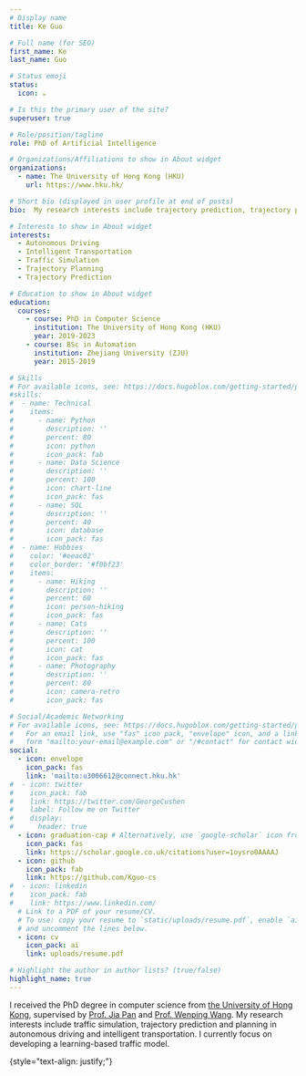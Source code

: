 ```yaml
---
# Display name
title: Ke Guo

# Full name (for SEO)
first_name: Ke
last_name: Guo

# Status emoji
status:
  icon: ☕️

# Is this the primary user of the site?
superuser: true

# Role/position/tagline
role: PhD of Artificial Intelligence

# Organizations/Affiliations to show in About widget
organizations:
  - name: The University of Hong Kong (HKU)
    url: https://www.hku.hk/

# Short bio (displayed in user profile at end of posts)
bio:  My research interests include trajectory prediction, trajectory planning and traffic simulation in autonomous driving and intelligent transportation. 

# Interests to show in About widget
interests:
  - Autonomous Driving
  - Intelligent Transportation
  - Traffic Simulation
  - Trajectory Planning
  - Trajectory Prediction

# Education to show in About widget
education:
  courses:
    - course: PhD in Computer Science
      institution: The University of Hong Kong (HKU)
      year: 2019-2023
    - course: BSc in Automation
      institution: Zhejiang University (ZJU)
      year: 2015-2019

# Skills
# For available icons, see: https://docs.hugoblox.com/getting-started/page-builder/#icons
#skills:
#  - name: Technical
#    items:
#      - name: Python
#        description: ''
#        percent: 80
#        icon: python
#        icon_pack: fab
#      - name: Data Science
#        description: ''
#        percent: 100
#        icon: chart-line
#        icon_pack: fas
#      - name: SQL
#        description: ''
#        percent: 40
#        icon: database
#        icon_pack: fas
#  - name: Hobbies
#    color: '#eeac02'
#    color_border: '#f0bf23'
#    items:
#      - name: Hiking
#        description: ''
#        percent: 60
#        icon: person-hiking
#        icon_pack: fas
#      - name: Cats
#        description: ''
#        percent: 100
#        icon: cat
#        icon_pack: fas
#      - name: Photography
#        description: ''
#        percent: 80
#        icon: camera-retro
#        icon_pack: fas

# Social/Academic Networking
# For available icons, see: https://docs.hugoblox.com/getting-started/page-builder/#icons
#   For an email link, use "fas" icon pack, "envelope" icon, and a link in the
#   form "mailto:your-email@example.com" or "/#contact" for contact widget.
social:
  - icon: envelope
    icon_pack: fas
    link: 'mailto:u3006612@connect.hku.hk'
#  - icon: twitter
#    icon_pack: fab
#    link: https://twitter.com/GeorgeCushen
#    label: Follow me on Twitter
#    display:
#      header: true
  - icon: graduation-cap # Alternatively, use `google-scholar` icon from `ai` icon pack
    icon_pack: fas
    link: https://scholar.google.co.uk/citations?user=1oysro0AAAAJ
  - icon: github
    icon_pack: fab
    link: https://github.com/Kguo-cs
#  - icon: linkedin
#    icon_pack: fab
#    link: https://www.linkedin.com/
  # Link to a PDF of your resume/CV.
  # To use: copy your resume to `static/uploads/resume.pdf`, enable `ai` icons in `params.yaml`,
  # and uncomment the lines below.
  - icon: cv
    icon_pack: ai
    link: uploads/resume.pdf

# Highlight the author in author lists? (true/false)
highlight_name: true
---
```

I received the PhD degree in computer science from [the University of Hong Kong](https://www.hku.hk), supervised by [Prof. Jia Pan](https://www.cs.hku.hk/people/academic-staff/jpan) and [Prof. Wenping Wang](https://www.cs.hku.hk/people/academic-staff/wenping). My research interests include traffic simulation, trajectory prediction and planning in autonomous driving and intelligent transportation. I currently focus on developing a learning-based traffic model. 

{style="text-align: justify;"}
